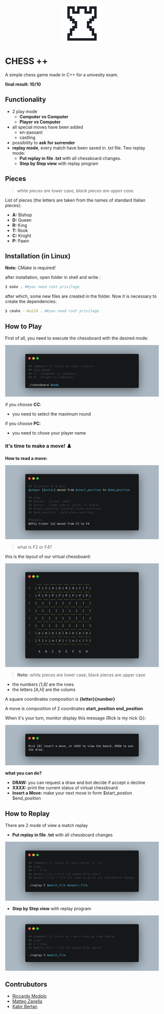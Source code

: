 <p align="center">
	<img src="docs/logo.png">
</p>

# CHESS ++

A simple chess game made in C++ for a univesity exam. 

**final result: 10/10**

## Functionality
- 2 play mode 
	- **Computer vs Computer**
	- **Player vs Computer**
- all special moves have been added 
	- en-passant
	- castling
- possibility to **ask for surrender**
- **replay mode**, every match have been saved in .txt file. Two replay mode:
	- **Put replay in file .txt** with all chessboard changes.
	- **Step by Step view** with replay program

## Pieces
>*white pieces are lower case, black pieces are upper case*

List of pieces (the letters are taken from the names of standard Italian pieces):
- **A:** Bishop
- **D:** Queen
- **R:** King
- **T:** Rook
- **C:** Knight
- **P:** Pawn

## Installation (in Linux)
**Note:** CMake is required!

after installation, open folder in shell and write :
```sh 
$ make . ##you need root privilege
```
after which, some new files are created in the folder. Now it is necessary to create the dependencies:
```sh 
$ cmake --build . ##you need root privilege
```


## How to Play

First of all, you need to execute the chessboard with the desired mode: 
<p align="center">
	<img src="docs/start_chessboard.png">
</p>

if you choose **CC**:
- you need to select the maximum round

if you choose **PC**:
- you need to chose your player name

### it's time to make a move! ♟️

**How to read a move:**

<p align="center">
	<img src="docs/how_to_read_a_move.png">
</p>

>what is F2 or F4?

this is the layout of our virtual chessboard:

<p align="center">
	<img src="docs/chessboard.png">
</p>

>**Note:** white pieces are lower case, black pieces are upper case

- the numbers *[1,8]* are the rows
- the letters *[A,H]* are the  colums

A square coordinates composition is **{letter}{number}**

A move is composition of 2  coordinates **start_position end_position**

When it's your turn, monitor display this message (Rick is my nick 😉):

<p align="center">
	<img src="docs/monitor_message.png">
</p>

**what you can do?**
- **DRAW:** you can request a draw and bot decide if accept o decline
- **XXXX:** print the current status of virtual chessboard
- **Insert a Move:** make your next move in form $start_postion $end_position


## How to Replay
There are 2 mode of  view a match replay
- **Put replay in file .txt** with all chessboard changes 
<p align="center">
	<img src="docs/export_replay.png">
</p>

- **Step by Step view** with replay program
<p align="center">
	<img src="docs/review_replay.png">
</p>

## Contrubutors

- [Riccardo Modolo](mailto:riccardo.modolo.1@studenti.unipd.it)
- [Matteo Zanella](mailto:matteo.zanella.3@studenti.unipd.it)
- [Kabir Bertan](mailto:kabir.bertan@studenti.unipd.it)
